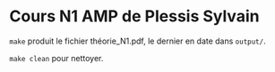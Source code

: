 # Cours N1 AMP de Plessis Sylvain

`make` produit le fichier théorie_N1.pdf, le dernier
en date dans `output/`.

`make clean` pour nettoyer.
